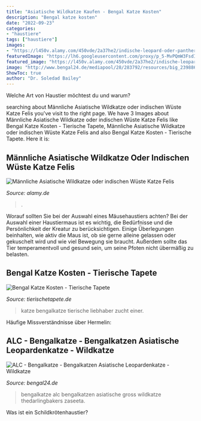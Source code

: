 ```yaml
---
title: "Asiatische Wildkatze Kaufen - Bengal Katze Kosten"
description: "Bengal katze kosten"
date: "2022-09-23"
categories:
- "haustiere"
tags: ["haustiere"]
images:
- "https://l450v.alamy.com/450vde/2a37he2/indische-leopard-oder-panther-mit-blue-bull-nilgai-toten-wildlife-szene-leopard-jagd-grossten-asiatischen-antilope-im-trockenen-laubwald-im-ranthambore-2a37he2.jpg"
featuredImage: "https://lh6.googleusercontent.com/proxy/p_5-MvPQmW3FsdIGEMTCPW1zTKI-w5Oi__G9ekKQeXcag3UE6tpkvjMRF50u02Oq9LkNqlmLhMhvSZArwhfE7o6GgEySwt9D=s0-d"
featured_image: "https://l450v.alamy.com/450vde/2a37he2/indische-leopard-oder-panther-mit-blue-bull-nilgai-toten-wildlife-szene-leopard-jagd-grossten-asiatischen-antilope-im-trockenen-laubwald-im-ranthambore-2a37he2.jpg"
image: "http://www.bengal24.de/mediapool/28/283792/resources/big_23988629_0_400-267.jpg"
ShowToc: true
author: "Dr. Soledad Bailey"
---
```



Welche Art von Haustier möchtest du und warum?

	

		
searching about Männliche Asiatische Wildkatze oder indischen Wüste Katze Felis you've visit to the right page. We have 3 Images about Männliche Asiatische Wildkatze oder indischen Wüste Katze Felis like Bengal Katze Kosten - Tierische Tapete, Männliche Asiatische Wildkatze oder indischen Wüste Katze Felis and also Bengal Katze Kosten - Tierische Tapete. Here it is:
		
    
## Männliche Asiatische Wildkatze Oder Indischen Wüste Katze Felis

<img loading=lazy src="https://l450v.alamy.com/450vde/2a37he2/indische-leopard-oder-panther-mit-blue-bull-nilgai-toten-wildlife-szene-leopard-jagd-grossten-asiatischen-antilope-im-trockenen-laubwald-im-ranthambore-2a37he2.jpg" onerror="this.onerror=null;this.src='https://tse2.mm.bing.net/th?id=OIP.7MsPQhHG-N79-U-lKS5liwAAAA&amp;pid=15.1';" alt="Männliche Asiatische Wildkatze oder indischen Wüste Katze Felis">

_Source: alamy.de_

>. 

	

Worauf sollten Sie bei der Auswahl eines Mäusehaustiers achten?
Bei der Auswahl einer Haustiermaus ist es wichtig, die Bedürfnisse und die Persönlichkeit der Kreatur zu berücksichtigen. Einige Überlegungen beinhalten, wie aktiv die Maus ist, ob sie gerne alleine gelassen oder gekuschelt wird und wie viel Bewegung sie braucht. Außerdem sollte das Tier temperamentvoll und gesund sein, um seine Pfoten nicht übermäßig zu belasten.

    
## Bengal Katze Kosten - Tierische Tapete

<img loading=lazy src="https://lh6.googleusercontent.com/proxy/p_5-MvPQmW3FsdIGEMTCPW1zTKI-w5Oi__G9ekKQeXcag3UE6tpkvjMRF50u02Oq9LkNqlmLhMhvSZArwhfE7o6GgEySwt9D=s0-d" onerror="this.onerror=null;this.src='https://tse1.mm.bing.net/th?id=OIP.O1G0pfdRqwykpcICILwcSAHaFM&amp;pid=15.1';" alt="Bengal Katze Kosten - Tierische Tapete">

_Source: tierischetapete.de_

>katze bengalkatze tierische liebhaber zucht einer. 

	

Häufige Missverständnisse über Hermelin:

    
## ALC - Bengalkatze - Bengalkatzen Asiatische Leopardenkatze - Wildkatze

<img loading=lazy src="http://www.bengal24.de/mediapool/28/283792/resources/big_23988629_0_400-267.jpg" onerror="this.onerror=null;this.src='https://tse3.mm.bing.net/th?id=OIP.vPR6XD01UjYV-rSiHQSIzwAAAA&amp;pid=15.1';" alt="ALC - Bengalkatze - Bengalkatzen Asiatische Leopardenkatze - Wildkatze">

_Source: bengal24.de_

>bengalkatze alc bengalkatzen asiatische gross wildkatze thedarlingbakers zaseeta. 

	

Was ist ein Schildkrötenhaustier?

